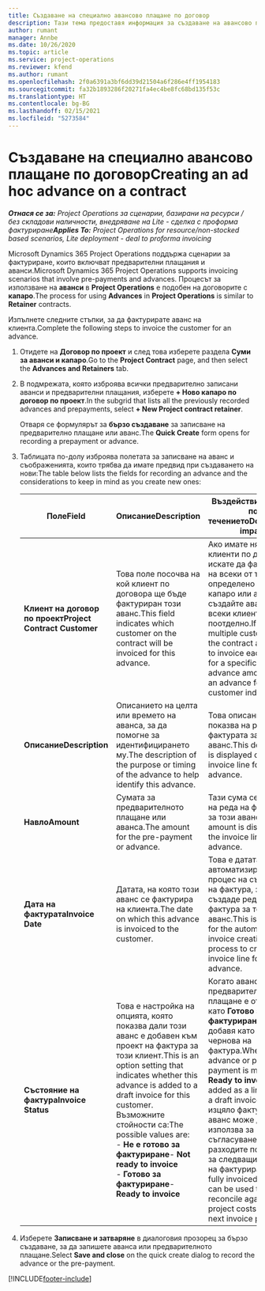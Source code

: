 ```yaml
---
title: Създаване на специално авансово плащане по договор
description: Тази тема предоставя информация за създаване на авансово плащане по договор, ако е необходимо.
author: rumant
manager: Annbe
ms.date: 10/26/2020
ms.topic: article
ms.service: project-operations
ms.reviewer: kfend
ms.author: rumant
ms.openlocfilehash: 2f0a6391a3bf6dd39d21504a6f286e4ff1954183
ms.sourcegitcommit: fa32b1893286f20271fa4ec4be8fc68bd135f53c
ms.translationtype: HT
ms.contentlocale: bg-BG
ms.lasthandoff: 02/15/2021
ms.locfileid: "5273584"
---
```

# <a name="creating-an-ad-hoc-advance-on-a-contract"></a><span data-ttu-id="d0d70-103">Създаване на специално авансово плащане по договор</span><span class="sxs-lookup"><span data-stu-id="d0d70-103">Creating an ad hoc advance on a contract</span></span>

<span data-ttu-id="d0d70-104">_**Отнася се за:** Project Operations за сценарии, базирани на ресурси / без складови наличности, внедряване на Lite - сделка с проформа фактуриране_</span><span class="sxs-lookup"><span data-stu-id="d0d70-104">_**Applies To:** Project Operations for resource/non-stocked based scenarios, Lite deployment - deal to proforma invoicing_</span></span>

<span data-ttu-id="d0d70-105">Microsoft Dynamics 365 Project Operations поддържа сценарии за фактуриране, които включват предварителни плащания и аванси.</span><span class="sxs-lookup"><span data-stu-id="d0d70-105">Microsoft Dynamics 365 Project Operations supports invoicing scenarios that involve pre-payments and advances.</span></span> <span data-ttu-id="d0d70-106">Процесът за използване на **аванси** в **Project Operations** е подобен на договорите с **капаро**.</span><span class="sxs-lookup"><span data-stu-id="d0d70-106">The process for using **Advances** in **Project Operations** is similar to **Retainer** contracts.</span></span> 

<span data-ttu-id="d0d70-107">Изпълнете следните стъпки, за да фактурирате аванс на клиента.</span><span class="sxs-lookup"><span data-stu-id="d0d70-107">Complete the following steps to invoice the customer for an advance.</span></span>

1. <span data-ttu-id="d0d70-108">Отидете на **Договор по проект** и след това изберете раздела **Суми за аванси и капаро**.</span><span class="sxs-lookup"><span data-stu-id="d0d70-108">Go to the **Project Contract** page, and then select the **Advances and Retainers** tab.</span></span>
2. <span data-ttu-id="d0d70-109">В подмрежата, която изброява всички предварително записани аванси и предварителни плащания, изберете **+ Ново капаро по договор по проект**.</span><span class="sxs-lookup"><span data-stu-id="d0d70-109">In the subgrid that lists all the previously recorded advances and prepayments, select **+ New Project contract retainer**.</span></span> 

    <span data-ttu-id="d0d70-110">Отваря се формулярът за **бързо създаване** за записване на предварително плащане или аванс.</span><span class="sxs-lookup"><span data-stu-id="d0d70-110">The **Quick Create** form opens for recording a prepayment or advance.</span></span>
    
3. <span data-ttu-id="d0d70-111">Таблицата по-долу изброява полетата за записване на аванс и съображенията, които трябва да имате предвид при създаването на нови:</span><span class="sxs-lookup"><span data-stu-id="d0d70-111">The table below lists the fields for recording an advance and the considerations to keep in mind as you create new ones:</span></span>

    | <span data-ttu-id="d0d70-112">Поле</span><span class="sxs-lookup"><span data-stu-id="d0d70-112">Field</span></span> | <span data-ttu-id="d0d70-113">Описание</span><span class="sxs-lookup"><span data-stu-id="d0d70-113">Description</span></span> | <span data-ttu-id="d0d70-114">Въздействие надолу по течението</span><span class="sxs-lookup"><span data-stu-id="d0d70-114">Downstream impact</span></span> |
    | --- | --- | --- |
    | <span data-ttu-id="d0d70-115">**Клиент на договор по проект**</span><span class="sxs-lookup"><span data-stu-id="d0d70-115">**Project Contract Customer**</span></span> | <span data-ttu-id="d0d70-116">Това поле посочва на кой клиент по договора ще бъде фактуриран този аванс.</span><span class="sxs-lookup"><span data-stu-id="d0d70-116">This field indicates which customer on the contract will be invoiced for this advance.</span></span> | <span data-ttu-id="d0d70-117">Ако имате няколко клиенти по договора и искате да фактурирате на всеки от тях определено сума на капаро или аванс, създайте аванс за всеки клиент поотделно.</span><span class="sxs-lookup"><span data-stu-id="d0d70-117">If you have multiple customers on the contract and want to invoice each of them for a specific retainer or advance amount, create an advance for each customer individually.</span></span> |
    | <span data-ttu-id="d0d70-118">**Описание**</span><span class="sxs-lookup"><span data-stu-id="d0d70-118">**Description**</span></span> | <span data-ttu-id="d0d70-119">Описанието на целта или времето на аванса, за да помогне за идентифицирането му.</span><span class="sxs-lookup"><span data-stu-id="d0d70-119">The description of the purpose or timing of the advance to help identify this advance.</span></span> | <span data-ttu-id="d0d70-120">Това описание се показва на реда на фактурата за този аванс.</span><span class="sxs-lookup"><span data-stu-id="d0d70-120">This description is displayed on the invoice line for this advance.</span></span> |
    | <span data-ttu-id="d0d70-121">**Навло**</span><span class="sxs-lookup"><span data-stu-id="d0d70-121">**Amount**</span></span> | <span data-ttu-id="d0d70-122">Сумата за предварителното плащане или аванса.</span><span class="sxs-lookup"><span data-stu-id="d0d70-122">The amount for the pre-payment or advance.</span></span> | <span data-ttu-id="d0d70-123">Тази сума се показва на реда на фактурата за този аванс.</span><span class="sxs-lookup"><span data-stu-id="d0d70-123">This amount is displayed on the invoice line for this advance.</span></span> |
    | <span data-ttu-id="d0d70-124">**Дата на фактурата**</span><span class="sxs-lookup"><span data-stu-id="d0d70-124">**Invoice Date**</span></span> | <span data-ttu-id="d0d70-125">Датата, на която този аванс се фактурира на клиента.</span><span class="sxs-lookup"><span data-stu-id="d0d70-125">The date on which this advance is invoiced to the customer.</span></span> | <span data-ttu-id="d0d70-126">Това е датата на автоматизирания процес на създаване на фактура, за да се създаде ред на фактура за този аванс.</span><span class="sxs-lookup"><span data-stu-id="d0d70-126">This is the date for the automated invoice creation process to create an invoice line for this advance.</span></span> |
    | <span data-ttu-id="d0d70-127">**Състояние на фактура**</span><span class="sxs-lookup"><span data-stu-id="d0d70-127">**Invoice Status**</span></span> | <span data-ttu-id="d0d70-128">Това е настройка на опцията, която показва дали този аванс е добавен към проект на фактура за този клиент.</span><span class="sxs-lookup"><span data-stu-id="d0d70-128">This is an option setting that indicates whether this advance is added to a draft invoice for this customer.</span></span> <span data-ttu-id="d0d70-129">Възможните стойности са:</span><span class="sxs-lookup"><span data-stu-id="d0d70-129">The possible values are:</span></span></br><span data-ttu-id="d0d70-130">- **Не е готово за фактуриране**</span><span class="sxs-lookup"><span data-stu-id="d0d70-130">- **Not ready to invoice**</span></span></br><span data-ttu-id="d0d70-131">- **Готово за фактуриране**</span><span class="sxs-lookup"><span data-stu-id="d0d70-131">- **Ready to invoice**</span></span> | <span data-ttu-id="d0d70-132">Когато аванс или предварително плащане е отбелязан като **Готово за фактуриране**, той се добавя като ред в чернова на фактура.</span><span class="sxs-lookup"><span data-stu-id="d0d70-132">When an advance or pre-payment is marked as **Ready to invoice**, it is added as a line time on a draft invoice.</span></span> <span data-ttu-id="d0d70-133">Само изцяло фактуриран аванс може да се използва за съгласуване с разходите по проекта за следващия период на фактуриране.</span><span class="sxs-lookup"><span data-stu-id="d0d70-133">Only a fully invoiced advance can be used to reconcile against project costs for the next invoice period.</span></span> |

4. <span data-ttu-id="d0d70-134">Изберете **Записване и затваряне** в диалоговия прозорец за бързо създаване, за да запишете аванса или предварителното плащане.</span><span class="sxs-lookup"><span data-stu-id="d0d70-134">Select **Save and close** on the quick create dialog to record the advance or the pre-payment.</span></span>


[!INCLUDE[footer-include](../../includes/footer-banner.md)]